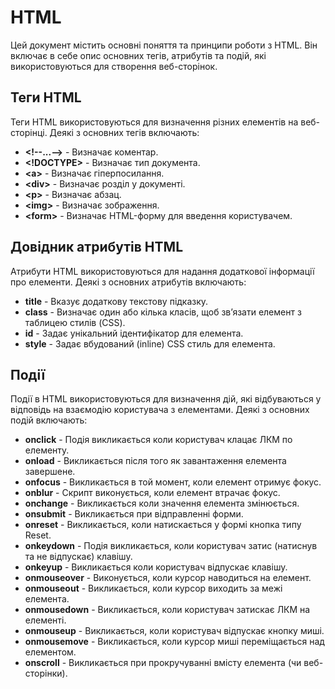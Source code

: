 # HTML

Цей документ містить основні поняття та принципи роботи з HTML. Він включає в себе опис основних тегів, атрибутів та подій, які використовуються для створення веб-сторінок.

## Теги HTML

Теги HTML використовуються для визначення різних елементів на веб-сторінці. Деякі з основних тегів включають:

* **\<!--...-->** - Визначає коментар.
* **\<!DOCTYPE>** - Визначає тип документа.
* **\<a>** - Визначає гіперпосилання.
* **\<div>** - Визначає розділ у документі.
* **\<p>** - Визначає абзац.
* **\<img>** - Визначає зображення.
* **\<form>** - Визначає HTML-форму для введення користувачем.

## Довідник атрибутів HTML

Атрибути HTML використовуються для надання додаткової інформації про елементи. Деякі з основних атрибутів включають:

* **title** - Вказує додаткову текстову підказку.
* **class** - Визначає один або кілька класів, щоб зв’язати елемент з таблицею стилів (CSS).
* **id** - Задає унікальний ідентифікатор для елемента.
* **style** - Задає вбудований (inline) CSS стиль для елемента.

## Події

Події в HTML використовуються для визначення дій, які відбуваються у відповідь на взаємодію користувача з елементами. Деякі з основних подій включають:

* **onclick** - Подія викликається коли користувач клацає ЛКМ по елементу.
* **onload** - Викликається після того як завантаження елемента завершене.
* **onfocus** - Викликається в той момент, коли елемент отримує фокус.
* **onblur** - Скрипт виконується, коли елемент втрачає фокус.
* **onchange** - Викликається коли значення елемента змінюється.
* **onsubmit** - Викликається при відправленні форми.
* **onreset** - Викликається, коли натискається у формі кнопка типу Reset.
* **onkeydown** - Подія викликається, коли користувач затис (натиснув та не відпускає) клавішу.
* **onkeyup** - Викликається коли користувач відпускає клавішу.
* **onmouseover** - Виконується, коли курсор наводиться на елемент.
* **onmouseout** - Викликається, коли курсор виходить за межі елемента.
* **onmousedown** - Викликається, коли користувач затискає ЛКМ на елементі.
* **onmouseup** - Викликається, коли користувач відпускає кнопку миші.
* **onmousemove** - Викликається, коли курсор миші переміщається над елементом.
* **onscroll** - Викликається при прокручуванні вмісту елемента (чи веб-сторінки).
